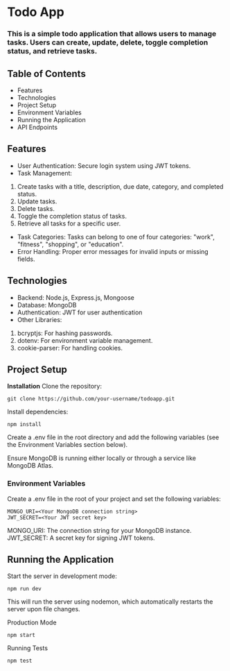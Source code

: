 # Todo App
### This is a simple todo application that allows users to manage tasks. Users can create, update, delete, toggle completion status, and retrieve tasks.

## Table of Contents
- Features
- Technologies
- Project Setup
- Environment Variables
- Running the Application
- API Endpoints

## Features
* User Authentication: Secure login system using JWT tokens.
* Task Management:
1. Create tasks with a title, description, due date, category, and completed status.
2. Update tasks.
3. Delete tasks.
4. Toggle the completion status of tasks.
5. Retrieve all tasks for a specific user.
* Task Categories: Tasks can belong to one of four categories: "work", "fitness", "shopping", or "education".
* Error Handling: Proper error messages for invalid inputs or missing fields.

## Technologies
+ Backend: Node.js, Express.js, Mongoose
+ Database: MongoDB
+ Authentication: JWT for user authentication
+ Other Libraries:
1. bcryptjs: For hashing passwords.
2. dotenv: For environment variable management.
3. cookie-parser: For handling cookies.

## Project Setup

**Installation**
Clone the repository:

```
git clone https://github.com/your-username/todoapp.git
```

Install dependencies:
```
npm install
```

Create a .env file in the root directory and add the following variables (see the Environment Variables section below).

Ensure MongoDB is running either locally or through a service like MongoDB Atlas.

### Environment Variables
Create a .env file in the root of your project and set the following variables:

```
MONGO_URI=<Your MongoDB connection string>
JWT_SECRET=<Your JWT secret key>
```
MONGO_URI: The connection string for your MongoDB instance.
JWT_SECRET: A secret key for signing JWT tokens.

## Running the Application

Start the server in development mode:
```
npm run dev
```
This will run the server using nodemon, which automatically restarts the server upon file changes.

Production Mode
```
npm start
```

Running Tests
```
npm test
```